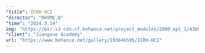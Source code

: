 ```yaml
---
"title": ICRH HCI
"director": "RHYME.Q"
"time": "2024.3.14"
img: "https://mir-s3-cdn-cf.behance.net/project_modules/2800_opt_1/43b849193846595.65f259f84ee6b.png"
"client": "Jiangxue Academy"
url: "https://www.behance.net/gallery/193846595/ICRH-HCI"
---
```


